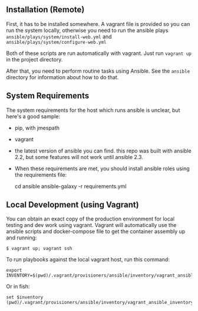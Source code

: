 ## Installation (Remote)

First, it has to be installed somewhere. A vagrant file is provided so you can run the system locally, otherwise you need to run the ansible plays `ansible/plays/system/install-web.yml` and `ansible/plays/system/configure-web.yml`

Both of these scripts are run automatically with vagrant. Just run `vagrant up` in the project directory.

After that, you need to perform routine tasks using Ansible. See the `ansible` directory for information about how to do that.

## System Requirements

The system requirements for the host which runs ansible is unclear, but here's a good sample:

* pip, with jmespath
* vagrant
* the latest version of ansible you can find. this repo was built with ansible 2.2, but some features will not work until ansible 2.3.
* When these requirements are met, you should install ansible roles using the requirements file:

    cd ansible
    ansible-galaxy -r requirements.yml

## Local Development (using Vagrant)

You can obtain an exact copy of the production environment for local testing and dev work using vagrant. Vagrant will automatically use the ansible scripts and docker-compose file to get the container assembly up and running:

    $ vagrant up; vagrant ssh

To run playbooks against the local vagrant host, run this command:

	export INVENTORY=$(pwd)/.vagrant/provisioners/ansible/inventory/vagrant_ansible_inventory

Or in fish: 

	set $inventory (pwd)/.vagrant/provisioners/ansible/inventory/vagrant_ansible_inventory
